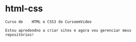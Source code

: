 # html-css
    Curso de    HTML e CSS3 do CursoemVideo

    Estou apredendno a criar sites e agora vou gerenciar meus repositórios!
